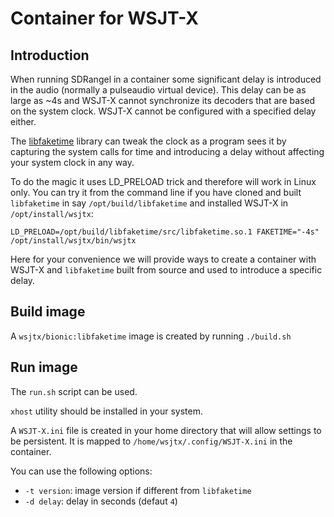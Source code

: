 <h1>Container for WSJT-X</h1>

<h2>Introduction</h2>

When running SDRangel in a container some significant delay is introduced in the audio (normally a pulseaudio virtual device). This delay can be as large as ~4s and WSJT-X cannot synchronize its decoders that are based on the system clock. WSJT-X cannot be configured with a specified delay either.

The [libfaketime](https://github.com/wolfcw/libfaketime) library can tweak the clock as a program sees it by capturing the system calls for time and introducing a delay without affecting your system clock in any way.

To do the magic it uses LD_PRELOAD trick and therefore will work in Linux only. You can try it from the command line if you have cloned and built `libfaketime` in say `/opt/build/libfaketime` and installed WSJT-X in `/opt/install/wsjtx`:

<pre><code>LD_PRELOAD=/opt/build/libfaketime/src/libfaketime.so.1 FAKETIME="-4s" /opt/install/wsjtx/bin/wsjtx</code></pre>

Here for your convenience we will provide ways to create a container with WSJT-X and `libfaketime` built from source and used to introduce a specific delay.

<h2>Build image</h2>

A `wsjtx/bionic:libfaketime` image is created by running `./build.sh`

<h2>Run image</h2>

The `run.sh` script can be used.

`xhost` utility should be installed in your system.

A `WSJT-X.ini` file is created in your home directory that will allow settings to be persistent. It is mapped to `/home/wsjtx/.config/WSJT-X.ini` in the container.

You can use the following options:

  - `-t version`: image version if different from `libfaketime`
  - `-d delay`: delay in seconds (defaut `4`)